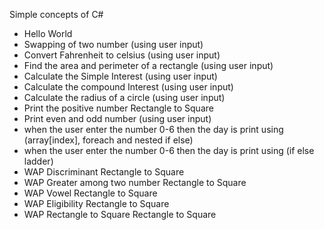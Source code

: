 Simple concepts of C#
 <ul>
        <li>Hello World</li>
        <li>Swapping of two number (using user input)</li>
        <li>Convert Fahrenheit to celsius (using user input)</li>
        <li>Find the area and perimeter of a rectangle (using user input)</li>
        <li>Calculate the Simple Interest (using user input)</li>
        <li>Calculate the compound Interest (using user input)</li>
        <li>Calculate the radius of a circle (using user input)</li>
        <li>Print the positive number Rectangle to Square</li>
        <li>Print even and odd number (using user input)</li>
        <li>when the user enter the number 0-6 then the day is print using (array[index], foreach and nested if else)</li>
        <li>when the user enter the number 0-6 then the day is print using (if else ladder)</li>
        <li>WAP Discriminant Rectangle to Square</li>
        <li>WAP Greater among two number Rectangle to Square</li>
        <li>WAP Vowel Rectangle to Square</li>
        <li>WAP Eligibility Rectangle to Square</li>
        <li>WAP Rectangle to Square Rectangle to Square</li>
        <!-- <li></li>
        <li></li> -->
    </ul>
    